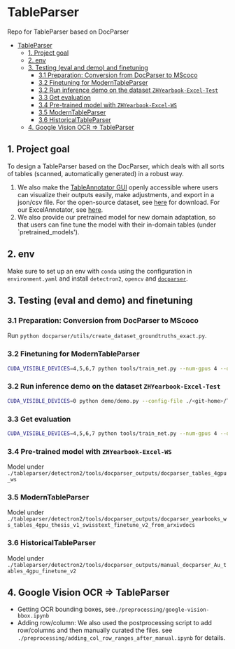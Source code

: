 # TableParser

Repo for TableParser based on DocParser

- [TableParser](#tableparser)
  - [1. Project goal](#1-project-goal)
  - [2. env](#2-env)
  - [3. Testing (eval and demo) and finetuning](#3-testing-eval-and-demo-and-finetuning)
    - [3.1 Preparation: Conversion from DocParser to MScoco](#31-preparation-conversion-from-docparser-to-mscoco)
    - [3.2 Finetuning for ModernTableParser](#32-finetuning-for-moderntableparser)
    - [3.2 Run inference demo on the dataset `ZHYearbook-Excel-Test`](#32-run-inference-demo-on-the-dataset-zhyearbook-excel-test)
    - [3.3 Get evaluation](#33-get-evaluation)
    - [3.4 Pre-trained model with `ZHYearbook-Excel-WS`](#34-pre-trained-model-with-zhyearbook-excel-ws)
    - [3.5 ModernTableParser](#35-moderntableparser)
    - [3.6 HistoricalTableParser](#36-historicaltableparser)
  - [4. Google Vision OCR => TableParser](#4-google-vision-ocr--tableparser)

## 1. Project goal
To design a TableParser based on the DocParser, which deals with all sorts of tables (scanned, automatically generated) in a robust way. 
1. We also make the [TableAnnotator GUI](https://anonymous.4open.science/r/doc_annotation-CEC7/README.md) openly accessible where users can visualize their outputs easily, make adjustments, and export in a json/csv file. For the open-source dataset, see [here](https://drive.google.com/file/d/1gaaHMG6f7sIH1DK4Ybg13_lBHNS2wbbn/view?usp=sharing) for download. For our ExcelAnnotator, see [here](https://anonymous.4open.science/r/ExcelAnnotator-D8E5/Readme.md). 
2. We also provide our pretrained model for new domain adaptation, so that users can fine tune the model with their in-domain tables (under `pretrained_models').


## 2. env 
Make sure to set up an env with `conda` using the configuration in `environment.yaml` and install `detectron2`, `opencv` and [`docparser`](https://github.com/DS3Lab/DocParser).


## 3. Testing (eval and demo) and finetuning

### 3.1 Preparation: Conversion from DocParser to MScoco
  
Run `python docparser/utils/create_dataset_groundtruths_exact.py`. 

### 3.2 Finetuning for ModernTableParser 
```bash
CUDA_VISIBLE_DEVICES=4,5,6,7 python tools/train_net.py --num-gpus 4 --dist-url 'tcp://127.0.0.1:5362' --resume --config-file ./<git-home>/TableParser/detectron2/configs/arxivdocs-Detection/docparser_yearbooks_tables_4gpu_thesis_v1_swisstext_finetune.yaml MODEL.WEIGHTS pretrained_models/docparser_tables_4gpu_ws/model_final.pth OUTPUT_DIR tools/docparser_outputs/docparser_yearbooks_ws_tables_4gpu_thesis_v1_swisstext_finetune_v2_from_arxivdocs
```

### 3.2 Run inference demo on the dataset `ZHYearbook-Excel-Test`
```sh
CUDA_VISIBLE_DEVICES=0 python demo/demo.py --config-file ./<git-home>/TableParser/detectron2/configs/arxivdocs-Detection/docparser_yearbooks_tables_4gpu_thesis_v1_swisstext_finetune.yaml --input ./<input-image-dir>/* --output "demo/yearbooks_swisstext/outputs_automatictrain_yearbooks_ws/" --opts MODEL.WEIGHTS pretrained_models/docparser_yearbooks_ws_tables_4gpu_thesis_v1_swisstext_finetune_v2_from_arxivdocs/model_final.pth
```
### 3.3 Get evaluation
```sh
CUDA_VISIBLE_DEVICES=4,5,6,7 python tools/train_net.py --num-gpus 4 --dist-url 'tcp://127.0.0.1:5362' --resume --config-file ./<git-home>/TableParser/detectron2/configs/arxivdocs-Detection/docparser_yearbooks_tables_4gpu_thesis_v1_swisstext_finetune_v2.yaml MODEL.WEIGHTS pretrained_models/docparser_tables_4gpu_ws/model_final.pth OUTPUT_DIR tools/docparser_outputs/docparser_yearbooks_ws_tables_4gpu_thesis_v1_swisstext_finetune_v2_from_arxivdocs
```

### 3.4 Pre-trained model with `ZHYearbook-Excel-WS` 
Model under `./tableparser/detectron2/tools/docparser_outputs/docparser_tables_4gpu_ws` 
### 3.5 ModernTableParser 
Model under `./tableparser/detectron2/tools/docparser_outputs/docparser_yearbooks_ws_tables_4gpu_thesis_v1_swisstext_finetune_v2_from_arxivdocs`

### 3.6 HistoricalTableParser 
Model under `./tableparser/detectron2/tools/docparser_outputs/manual_docparser_Au_tables_4gpu_finetune_v2`

## 4. Google Vision OCR => TableParser
- Getting OCR bounding boxes, see`./preprocessing/google-vision-bbox.ipynb` 
- Adding row/column: We also used the postprocessing script to add row/columns and then manually curated the files. see `./preprocessing/adding_col_row_ranges_after_manual.ipynb` for details.